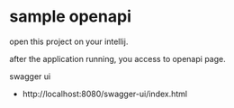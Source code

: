 # sample openapi

open this project on your intellij.

after the application running, you access to openapi page.

swagger ui
- http://localhost:8080/swagger-ui/index.html
